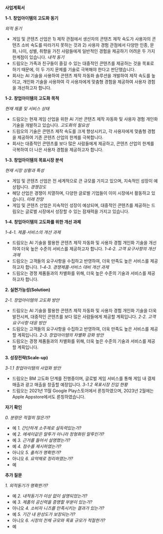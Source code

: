 **사업계획서**

**1-1. 창업아이템의 고도화 동기**

*외적 동기*
- 게임 및 콘텐츠 산업은 1) 제작 관점에서 생산자의 콘텐츠 제작 속도가 사용자의 콘텐츠 소비 속도를 따라가지 못하는 것과 2) 사용자 경험 관점에서 다양한 인종, 문화, 나이, 성별, 취향을 가진 사람들에게 일반적인 경험을 제공하기 어려운 두 가지 한계점이 있습니다.
*내적 동기*
- 드림오는 가족과 친구들이 즐길 수 있는 대중적인 콘텐츠를 제공하는 것을 목표로 하기 때문에, 이 두 가지 문제를 기술로 극복해야 한다고 판단했습니다.
- 회사는 AI 기술을 사용하여 콘텐츠 제작 자동화 솔루션을 개발하여 제작 속도를 높이고, 개인화 기술을 사용하여 각 사용자에게 맞춤형 경험을 제공하여 사용자 경험을 개선하고자 합니다.

**1-2. 창업아이템의 고도화 목적**

*현재 제품 및 서비스 상태*
- 드림오는 현재 게임 산업을 위한 AI 기반 콘텐츠 제작 자동화 및 사용자 경험 개인화 기술을 개발하고 있습니다.
*고도화의 필요성*
- 드림오의 기술은 콘텐츠 제작 속도를 크게 향상시키고, 각 사용자에게 맞춤형 경험을 제공하여 기존 콘텐츠 산업의 한계를 극복합니다.
- 회사는 대중적인 콘텐츠를 보다 많은 사람들에게 제공하고, 콘텐츠 산업의 한계를 극복하여 더 나은 사용자 경험을 제공하고자 합니다.

**1-3. 창업아이템의 목표시장 분석**

*현재 시장 상황과 특성*
- 게임 및 콘텐츠 산업은 전 세계적으로 큰 규모를 가지고 있으며, 지속적인 성장이 예상됩니다.
*경쟁강도*
- 해당 산업은 경쟁이 치열하며, 다양한 글로벌 기업들이 이미 시장에서 활동하고 있습니다.
*미래 전망*
- 게임 및 콘텐츠 산업은 지속적인 성장이 예상되며, 대중적인 콘텐츠를 제공하는 드림오는 글로벌 시장에서 성장할 수 있는 잠재력을 가지고 있습니다.

**1-4. 창업아이템의 고도화를 위한 개선 과제**

*1-4-1. 제품·서비스의 개선 과제*
- 드림오는 AI 기술을 활용한 콘텐츠 제작 자동화 및 사용자 경험 개인화 기술을 개선하여 더욱 높은 수준의 서비스를 제공하고자 합니다.
*1-4-2. 고객 요구사항의 개선 과제*
- 드림오는 고객들의 요구사항을 수집하고 반영하여, 더욱 만족도 높은 서비스를 제공하고자 합니다.
*1-4-3. 경쟁제품·서비스 대비 개선 과제*
- 드림오는 경쟁 제품들과의 차별화를 위해, 더욱 높은 수준의 기술과 서비스를 제공하고자 합니다.

**2. 실현가능성(Solution)**

*2-1. 창업아이템의 고도화 방안*
- 드림오는 AI 기술을 활용한 콘텐츠 제작 자동화 및 사용자 경험 개인화 기술을 더욱 발전시켜, 대중적인 콘텐츠를 보다 많은 사람들에게 제공할 계획입니다.
*2-2. 고객 요구사항 대응 방안*
- 드림오는 고객들의 요구사항을 수집하고 반영하여, 더욱 만족도 높은 서비스를 제공할 계획입니다.
*2-3. 창업아이템의 차별화 강화 방안*
- 드림오는 경쟁 제품들과의 차별화를 위해, 더욱 높은 수준의 기술과 서비스를 제공할 계획입니다.

**3. 성장전략(Scale-up)**

*3-1.1 창업아이템의 사업화 방안*
- 드림오는 BM 고도화 단계를 진행중이며, 글로벌 게임 서비스를 통해 게임 내 결제 매출과 광고 매출을 창출할 예정입니다.
*3-1.2 목표시장 진입 현황*
- 드림오는 2021년 11월 Google Play스토어에서 론칭하였으며, 2023년 2월에는 Apple Appstore에서도 론칭하였습니다.

**자기 확인**

*0. 분량은 적절히 많은가?*
- 예
*1. 간단하게 소주제로 설득력있는가?*
- 예
*2. 에세이같은 말투가 아니라 정형화된 말투인가?*
- 예
*3. 근거를 들어서 설명했는가?*
- 예
*4. 점수를 제시하였는가?*
- 아니오
*5. 출처가 명확한가?*
- 아니오
*6. 요약체로 정리하였는가?*
- 예

**추가 질문**

*1. 외적동기가 명확한가?*
- 예
*2. 내적동기가 이상 없이 설명되었는가?*
- 예
*3. 제품의 공신력을 증명할 부분이 있는가?*
- 아니오
*4. 소비자 니즈를 만족시키는 결과가 있는가?*
- 예
*5. 기간 내 완성도가 보장되는가?*
- 아니오
*6. 시장의 전체 규모와 목표 규모가 적절한가?*
- 예